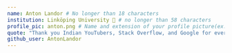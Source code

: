```yaml
---
name: Anton Landor # No longer than 18 characters
institution: Linköping University 🚩 # no longer than 58 characters
profile_pic: anton.png # Name and extension of your profile picture(ex. mona.png)
quote: "Thank you Indian YouTubers, Stack Overflow, and Google for everything!" # no longer than 100 characters
github_user: AntonLandor
---
```

